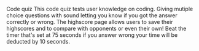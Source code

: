 Code quiz
This code quiz tests user knowledge on coding. Giving mutiple choice questions with sound letting you know if you got the answer correctly or wrong. The highscore page allows users to save their highscores and to compare with opponents or even their own! Beat the timer that's set at 75 seconds if you answer wrong your time will be deducted by 10 seconds. 